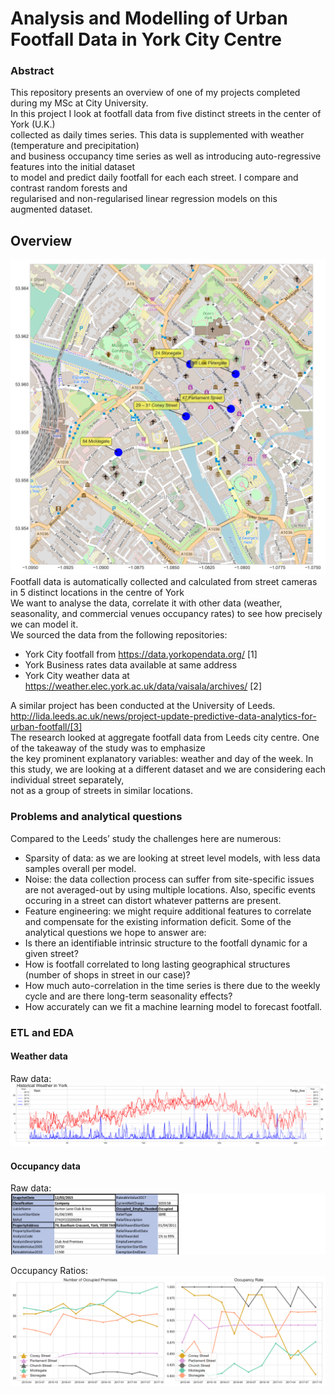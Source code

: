 # Analysis and Modelling of Urban Footfall Data in York City Centre

### Abstract
This repository presents an overview of one of my projects completed during my MSc at City University.<br>
In this project I look at footfall data from five distinct streets in the center of York (U.K.) <br>
collected as daily times series. This data is supplemented with weather (temperature and precipitation) <br>
and business occupancy time series as well as introducing auto-regressive features into the initial dataset <br>
to model and predict daily footfall for each each street. I compare and contrast random forests and <br>
regularised and non-regularised linear regression models on this augmented dataset.<br>


## Overview
![Camera Locations](https://raw.githubusercontent.com/AttitudeAdjuster/Analysis-and-Modelling-of-Urban-Footfall-Data-in-York-City-Centre/master/img/CamerasLoc.png)
Footfall data is automatically collected and calculated from street cameras in 5 distinct locations in the centre of York<br>
We want to analyse the data, correlate it with other data (weather, seasonality, and commercial venues occupancy rates) to see how precisely we can model it. <br>
We sourced the data from the following repositories:
* York City footfall from https://data.yorkopendata.org/ [1]
* York Business rates data available at same address
* York City weather data 
at https://weather.elec.york.ac.uk/data/vaisala/archives/ [2]

A similar project has been conducted at the University of Leeds.<br>
http://lida.leeds.ac.uk/news/project-update-predictive-data-analytics-for-urban-footfall/[3]<br>
The research looked at aggregate footfall data from Leeds city centre. One of the takeaway of the study was to emphasize <br>the key prominent explanatory variables: weather and day of the week. 
In this study, we are looking at a different dataset and we are considering each individual street separately, <br>not as a group of streets in similar locations.

### Problems and analytical questions
Compared to the Leeds’ study the challenges here are numerous:
* Sparsity of data: as we are looking at street level models, with less data samples overall per model.
* Noise: the data collection process can suffer from site-specific issues are not averaged-out by using multiple locations. Also, specific events occuring in a street can distort whatever patterns are present.
* Feature engineering: we might require additional features to correlate and compensate for the existing information deficit.
Some of the analytical questions we hope to answer are:
* Is there an identifiable intrinsic structure to the footfall dynamic for a given street? 
* How is footfall correlated to long lasting geographical structures (number of shops in street in our case)?
* How much auto-correlation in the time series is there due to the weekly cycle and are there long-term seasonality effects?
* How accurately can we fit a machine learning model to forecast footfall.<br>

### ETL and EDA
#### Weather data
Raw data:
![Weather](https://raw.githubusercontent.com/AttitudeAdjuster/Analysis-and-Modelling-of-Urban-Footfall-Data-in-York-City-Centre/master/img/WeatherData%20Conso.png)

#### Occupancy data
Raw data:
![Raw Occcupancy](https://raw.githubusercontent.com/AttitudeAdjuster/Analysis-and-Modelling-of-Urban-Footfall-Data-in-York-City-Centre/master/img/occupancy_example.png)

Occupancy Ratios:
![Occupancy Ratio](https://raw.githubusercontent.com/AttitudeAdjuster/Analysis-and-Modelling-of-Urban-Footfall-Data-in-York-City-Centre/master/img/OccupancyData.png)






